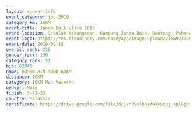 ```yaml
---
layout: runner-info 
event_category: jbu-2019 
category_km: 16KM 
event-title: Janda Baik Ultra 2019 
event-location: Sekolah Kebangsaan, Kampung Janda Baik, Bentong, Pahang, Malaysia 
event-logo: https://res.cloudinary.com/raceyaya/image/upload/v1569217009/logo/janda-baik_vch1pc.jpg 
event-date: 2019-09-14
overall_rank: 216
gender_rank: 136
category_rank: 51
bib: 62045
name: HUSIN BIN MOHD ADAM
distance: 16KM
category: 16KM Men Veteran
gender: Male
finish: 3-42-33
country: Malaysia
certificate: https://drive.google.com/file/d/1vn3ScTb0adNXeGqpj_xplGj0s-5yfFCv/view?usp=sharing
---
```

